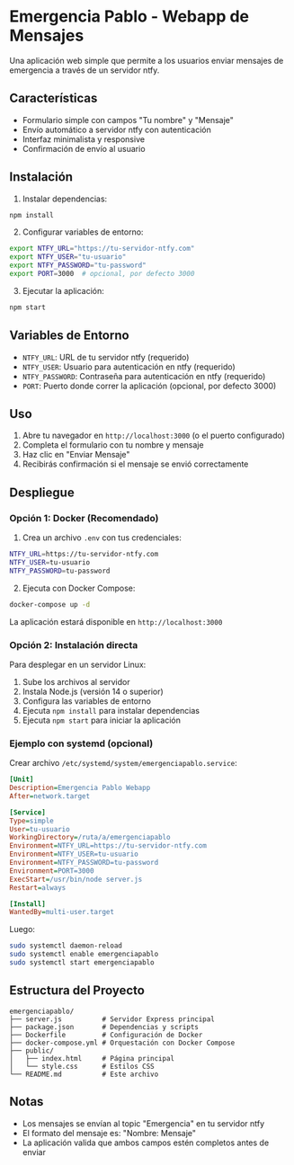 # Emergencia Pablo - Webapp de Mensajes

Una aplicación web simple que permite a los usuarios enviar mensajes de emergencia a través de un servidor ntfy.

## Características

- Formulario simple con campos "Tu nombre" y "Mensaje"
- Envío automático a servidor ntfy con autenticación
- Interfaz minimalista y responsive
- Confirmación de envío al usuario

## Instalación

1. Instalar dependencias:
```bash
npm install
```

2. Configurar variables de entorno:
```bash
export NTFY_URL="https://tu-servidor-ntfy.com"
export NTFY_USER="tu-usuario"
export NTFY_PASSWORD="tu-password"
export PORT=3000  # opcional, por defecto 3000
```

3. Ejecutar la aplicación:
```bash
npm start
```

## Variables de Entorno

- `NTFY_URL`: URL de tu servidor ntfy (requerido)
- `NTFY_USER`: Usuario para autenticación en ntfy (requerido)
- `NTFY_PASSWORD`: Contraseña para autenticación en ntfy (requerido)
- `PORT`: Puerto donde correr la aplicación (opcional, por defecto 3000)

## Uso

1. Abre tu navegador en `http://localhost:3000` (o el puerto configurado)
2. Completa el formulario con tu nombre y mensaje
3. Haz clic en "Enviar Mensaje"
4. Recibirás confirmación si el mensaje se envió correctamente

## Despliegue

### Opción 1: Docker (Recomendado)

1. Crea un archivo `.env` con tus credenciales:
```bash
NTFY_URL=https://tu-servidor-ntfy.com
NTFY_USER=tu-usuario
NTFY_PASSWORD=tu-password
```

2. Ejecuta con Docker Compose:
```bash
docker-compose up -d
```

La aplicación estará disponible en `http://localhost:3000`

### Opción 2: Instalación directa

Para desplegar en un servidor Linux:

1. Sube los archivos al servidor
2. Instala Node.js (versión 14 o superior)
3. Configura las variables de entorno
4. Ejecuta `npm install` para instalar dependencias
5. Ejecuta `npm start` para iniciar la aplicación

### Ejemplo con systemd (opcional)

Crear archivo `/etc/systemd/system/emergenciapablo.service`:

```ini
[Unit]
Description=Emergencia Pablo Webapp
After=network.target

[Service]
Type=simple
User=tu-usuario
WorkingDirectory=/ruta/a/emergenciapablo
Environment=NTFY_URL=https://tu-servidor-ntfy.com
Environment=NTFY_USER=tu-usuario
Environment=NTFY_PASSWORD=tu-password
Environment=PORT=3000
ExecStart=/usr/bin/node server.js
Restart=always

[Install]
WantedBy=multi-user.target
```

Luego:
```bash
sudo systemctl daemon-reload
sudo systemctl enable emergenciapablo
sudo systemctl start emergenciapablo
```

## Estructura del Proyecto

```
emergenciapablo/
├── server.js          # Servidor Express principal
├── package.json       # Dependencias y scripts
├── Dockerfile         # Configuración de Docker
├── docker-compose.yml # Orquestación con Docker Compose
├── public/
│   ├── index.html     # Página principal
│   └── style.css      # Estilos CSS
└── README.md          # Este archivo
```

## Notas

- Los mensajes se envían al topic "Emergencia" en tu servidor ntfy
- El formato del mensaje es: "Nombre: Mensaje"
- La aplicación valida que ambos campos estén completos antes de enviar
